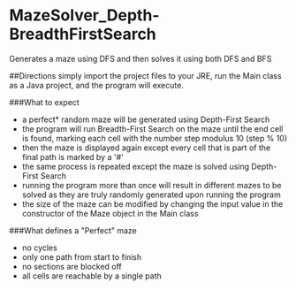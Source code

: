 # MazeSolver_Depth-BreadthFirstSearch
Generates a maze using DFS and then solves it using both DFS and BFS

##Directions
simply import the project files to your JRE, run the Main class as a Java project, and the program will execute.

###What to expect
- a perfect* random maze will be generated using Depth-First Search
- the program will run Breadth-First Search on the maze until the end cell is found, marking each cell with the number step modulus 10 (step % 10)
- then the maze is displayed again except every cell that is part of the final path is marked by a '#'
- the same process is repeated except the maze is solved using Depth-First Search
- running the program more than once will result in different mazes to be solved as they are truly randomly generated upon running the program
- the size of the maze can be modified by changing the input value in the constructor of the Maze object in the Main class

###What defines a "Perfect" maze
- no cycles
- only one path from start to finish
- no sections are blocked off
- all cells are reachable by a single path
